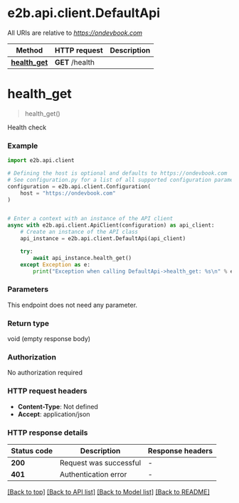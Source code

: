 # e2b.api.client.DefaultApi

All URIs are relative to *https://ondevbook.com*

| Method                                     | HTTP request    | Description |
| ------------------------------------------ | --------------- | ----------- |
| [**health_get**](DefaultApi.md#health_get) | **GET** /health |

# **health_get**

> health_get()

Health check

### Example

```python
import e2b.api.client

# Defining the host is optional and defaults to https://ondevbook.com
# See configuration.py for a list of all supported configuration parameters.
configuration = e2b.api.client.Configuration(
    host = "https://ondevbook.com"
)


# Enter a context with an instance of the API client
async with e2b.api.client.ApiClient(configuration) as api_client:
    # Create an instance of the API class
    api_instance = e2b.api.client.DefaultApi(api_client)

    try:
        await api_instance.health_get()
    except Exception as e:
        print("Exception when calling DefaultApi->health_get: %s\n" % e)
```

### Parameters

This endpoint does not need any parameter.

### Return type

void (empty response body)

### Authorization

No authorization required

### HTTP request headers

- **Content-Type**: Not defined
- **Accept**: application/json

### HTTP response details

| Status code | Description            | Response headers |
| ----------- | ---------------------- | ---------------- |
| **200**     | Request was successful | -                |
| **401**     | Authentication error   | -                |

[[Back to top]](#) [[Back to API list]](../README.md#documentation-for-api-endpoints) [[Back to Model list]](../README.md#documentation-for-models) [[Back to README]](../README.md)
